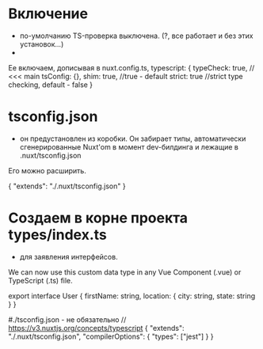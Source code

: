 # Включение
- по-умолчанию TS-проверка выключена. 
(?, все работает и без этих установок...)
- 
Ее включаем, дописывая в nuxt.config.ts,
  typescript: {
    typeCheck: true,   // <<< main
    tsConfig: {},
    shim: true,        //true - default
    strict: true       //strict type checking, default - false
  }


# tsconfig.json
- он предустановлен из коробки.
Он забирает типы, автоматически сгенерированные Nuxt'om  в момент dev-билдинга и 
лежащие в .nuxt/tsconfig.json

Его можно расширить.

{
  "extends": "./.nuxt/tsconfig.json"
}



# Создаем в корне проекта types/index.ts
- для заявления интерфейсов.

We can now use this custom data type 
in any Vue Component (.vue) or TypeScript (.ts) file.

export interface User {
  firstName: string,
  location: {
    city: string,
    state: string
  }
}


#./tsconfig.json - не обязательно
// https://v3.nuxtjs.org/concepts/typescript
{
  "extends": "./.nuxt/tsconfig.json",
  "compilerOptions": {
    "types": ["jest"]
  }
}


#



